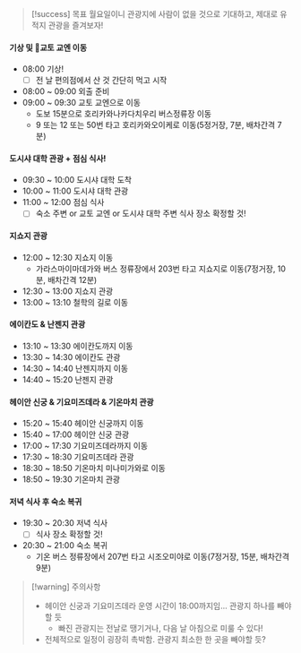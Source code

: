 > [!success] 목표
> 월요일이니 관광지에 사람이 없을 것으로 기대하고, 제대로 유적지 관광을 즐겨보자!
#### 기상 및 교토 교엔 이동
- 08:00 기상!
	- [ ] 전 날 편의점에서 산 것 간단히 먹고 시작
- 08:00 ~ 09:00 외출 준비
- 09:00 ~ 09:30 교토 교엔으로 이동
	- 도보 15분으로 호리카와나카다치우리 버스정류장 이동
	- 9 또는 12 또는 50번 타고 호리카와오이케로 이동(5정거장, 7분, 배차간격 7분)
#### 도시샤 대학 관광 + 점심 식사!
- 09:30 ~ 10:00 도시샤 대학 도착
- 10:00 ~ 11:00 도시샤 대학 관광
- 11:00 ~ 12:00 점심 식사
	- [ ] 숙소 주변 or 교토 교엔 or 도시샤 대학 주변 식사 장소 확정할 것!
#### 지쇼지 관광
- 12:00 ~ 12:30 지쇼지 이동
	- 가라스마이마데가와 버스 정류장에서 203번 타고 지쇼지로 이동(7정거장, 10분, 배차간격 12분)
- 12:30 ~ 13:00 지쇼지 관광
- 13:00 ~ 13:10 철학의 길로 이동
#### 에이칸도 & 난젠지 관광
- 13:10 ~ 13:30 에이칸도까지 이동
- 13:30 ~ 14:30 에이칸도 관광
- 14:30 ~ 14:40 난젠지까지 이동
- 14:40 ~ 15:20 난젠지 관광
#### 헤이안 신궁 & 기요미즈데라 & 기온마치 관광
- 15:20 ~ 15:40 헤이안 신궁까지 이동
- 15:40 ~ 17:00 헤이안 신궁 관광
- 17:00 ~ 17:30 기요미즈데라까지 이동
- 17:30 ~ 18:30 기요미즈데라 관광
- 18:30 ~ 18:50 기온마치 미나미가와로 이동
- 18:50 ~ 19:30 기온마치 관광
#### 저녁 식사 후 숙소 복귀
- 19:30 ~ 20:30 저녁 식사
	- [ ] 식사 장소 확정할 것!
- 20:30 ~ 21:00 숙소 복귀
	- 기온 버스 정류장에서 207번 타고 시조오미야로 이동(7정거장, 15분, 배차간격 9분)

> [!warning] 주의사항
> - 헤이안 신궁과 기요미즈데라 운영 시간이 18:00까지임... 관광지 하나를 빼야할 듯
> 	- 빠진 관광지는 전날로 땡기거나, 다음 날 아침으로 미룰 수 있다!
> - 전체적으로 일정이 굉장히 촉박함. 관광지 최소한 한 곳을 빼야할 듯?